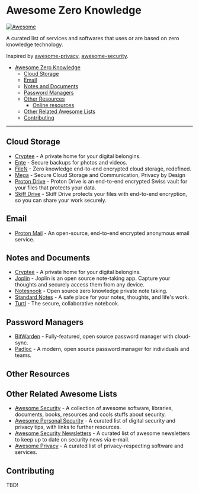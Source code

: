 # Awesome Zero Knowledge

[![Awesome](https://cdn.rawgit.com/sindresorhus/awesome/d7305f38d29fed78fa85652e3a63e154dd8e8829/media/badge.svg)](https://github.com/sindresorhus/awesome)

A curated list of services and softwares that uses or are based on zero knowledge technology.

Inspired by [awesome-privacy](https://github.com/Lissy93/awesome-privacy), [awesome-security](https://github.com/sbilly/awesome-security).

- [Awesome Zero Knowledge](#awesome-zero-knowledge)
  - [Cloud Storage](#cloud-storage)
  - [Email](#email)
  - [Notes and Documents](#notes-and-documents)
  - [Password Managers](#password-managers)
  - [Other Resources](#other-resources)
    - [Online resources](#online-resources)
  - [Other Related Awesome Lists](#Other-Related-Awesome-Lists)
  - [Contributing](#contributing)

------

## Cloud Storage

- [Cryptee](https://crypt.ee) - A private home for your digital belongins.
- [Ente](https://ente.io) - Secure backups for photos and videos.
- [FileN](https://filen.io/) - Zero knowledge end-to-end encrypted cloud storage, redefined.
- [Mega](https://mega.nz) - Secure Cloud Storage and Communication, Privacy by Design
- [Proton Drive](https://proton.me/drive) - Proton Drive is an end-to-end encrypted Swiss vault for your files that protects your data.
- [Skiff Drive](https://skiff.com/drive) - Skiff Drive protects your files with end-to-end encryption, so you can share your work securely.

## Email

- [Proton Mail](https://proton.me/mail) - An open-source, end-to-end encrypted anonymous email service.

## Notes and Documents

- [Cryptee](https://crypt.ee) - A private home for your digital belongins.
- [Joplin](https://joplinapp.org/) - Joplin is an open source note-taking app. Capture your thoughts and securely access them from any device.
- [Notesnook](https://notesnook.com) - Open source zero knowledge private note taking.
- [Standard Notes](https://standardnotes.com) - A safe place for your notes, thoughts, and life's work.
- [Turtl](https://turtlapp.com) - The secure, collaborative notebook.

## Password Managers

- [BitWarden](https://bitwarden.com) - Fully-featured, open source password manager with cloud-sync. 
- [Padloc](https://padloc.app/) - A modern, open source password manager for individuals and teams.

## Other Resources

## Other Related Awesome Lists

- [Awesome Security](https://github.com/sbilly/awesome-security) - A collection of awesome software, libraries, documents, books, resources and cools stuffs about security. 
- [Awesome Personal Security](https://github.com/Lissy93/personal-security-checklist) - A curated list of digital security and privacy tips, with links to further resources.
- [Awesome Security Newsletters](https://github.com/TalEliyahu/awesome-security-newsletters) - A curated list of awesome newsletters to keep up to date on security news via e-mail.
- [Awesome Privacy](https://github.com/lissy93/awesome-privacy) - A curated list of privacy-respecting software and services.

## Contributing

TBD!
